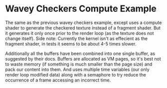 Wavey Checkers Compute Example
==============================

The same as the previous wavey checkers example, except uses a compute shader to generate the checkered texture instead of a fragment shader. But it generates it only once prior to the render loop (as the texture does not change itself). Side note: Currently the kernel isn't as effecient as the fragment shader, in tests it seems to be about 4-5 times slower.

Additionally all the buffers have been combined into one single buffer, as suggested by their docs. Buffers are allocated as VM pages, so it's best not to waste memory (if something is much smaller than the page size) and pack our content into them. And uses multiple time variables (our only render loop modified data) along with a semaphore to try reduce the occurrence of a frame accessing an incorrect time.